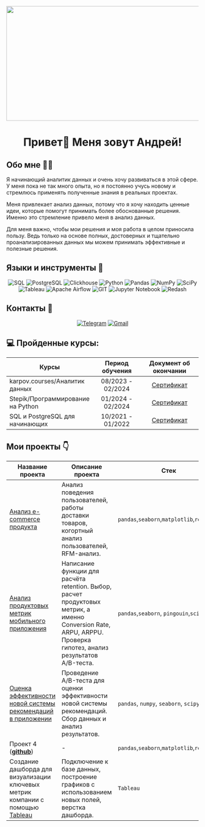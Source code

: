 <br clear="both">

<div align="center">
  <img height="300" width="600" src="https://user-images.githubusercontent.com/74038190/212750147-854a394f-fee9-4080-9770-78a4b7ece53f.gif"  />
</div>

###

<h1 align="center">Привет👋 Меня зовут Андрей!</h1>

###

 ## Обо мне 🙋‍♂️
 Я начинающий аналитик данных и очень хочу развиваться в этой сфере. У меня пока не так много опыта, но я постоянно учусь новому и стремлюсь применять полученные знания в реальных проектах.

Меня привлекает анализ данных, потому что я хочу находить ценные идеи, которые помогут принимать более обоснованные решения. Именно это стремление привело меня в анализ данных.

Для меня важно, чтобы мои решения и моя работа в целом приносила пользу. Ведь только на основе полных, достоверных и тщательно проанализированных данных мы можем принимать эффективные и полезные решения.


 ## Языки и инструменты 🔧

<div align="center">
  
![SQL](https://img.shields.io/badge/SQL-0b0038?style=for-the-badge&logo=sql&logoColor=white)
![PostgreSQL](https://img.shields.io/badge/postgresql-0b0038?style=for-the-badge&logo=postgresql&logoColor=white)
![Clickhouse](https://img.shields.io/badge/-Clickhouse-0b0038?style=for-the-badge&logo=Clickhouse&logoColor=white)
![Python](https://img.shields.io/badge/python-0b0038?style=for-the-badge&logo=python&logoColor=white)
![Pandas](https://img.shields.io/badge/pandas-0b0038?style=for-the-badge&logo=pandas&logoColor=white)
![NumPy](https://img.shields.io/badge/numpy-0b0038?style=for-the-badge&logo=numpy&logoColor=4c74cc)
![SciPy](https://img.shields.io/badge/SciPy-0b0038?style=for-the-badge&logo=scipy&logoColor=%white)
![Tableau](https://img.shields.io/badge/-Tableau-0b0038?style=for-the-badge&logo=tableau)
![Apache Airflow](https://img.shields.io/badge/Apache%20Airflow-0b0038?style=for-the-badge&logo=Apache%20Airflow&logoColor=e4351d)
![GIT](https://img.shields.io/badge/-GIT-0b0038?style=for-the-badge&logo=GIT&logoColor=white)
![Jupyter Notebook](https://img.shields.io/badge/Jupyter%20Notebook-0b0038?style=for-the-badge&logo=jupyter&logoColor=F37626)
![Redash](https://img.shields.io/badge/Redash-0b0038?style=for-the-badge&logo=redash&logoColor=white)


</div>


## Контакты 👀

<div align="center">

[![Telegram](https://img.shields.io/badge/Telegram-0b0038?style=for-the-badge&logo=telegram&logoColor=white)](https://t.me/tarasov_andrej)
[![Gmail](https://img.shields.io/badge/Gmail-0b0038?style=for-the-badge&logo=gmail&logoColor=red)](mailto:tarasovandreyy@gmail.соm)


</div>


 ## 💻 Пройденные курсы:
  
| Курсы                                                           | Период обучения   | Документ об окончании |
| ----------------------------------------------------------------| :---------------: | :--------------------:|
| karpov.courses/Аналитик данных                                  | 08/2023 - 02/2024 |     [Сертификат](https://lab.karpov.courses/certificate/2bab7021-72ce-4e9b-95d6-f9f9c07e75bf/)     |
| Stepik/Программирование на Python                                  | 01/2024 - 02/2024 |     [Сертификат](https://stepik.org/certificate/47a8d17c94196056b5ac0ea9cc58a46b4df5c2ef.pdf)     |
| SQL и PostgreSQL для начинающих                                 | 10/2021 - 01/2022 |     [Сертификат](https://beonmax.com/certificates/699e693f90cd6126958f04ec979c37c3/ru/)     |


  <h2>Мои проекты 👇</h2>

  |Название проекта| Описание проекта| Стек|
|----------------|-----------------|-----|
|[Анализ e-commerce продукта](https://github.com/TarasovAndrej/E-commerce_project)|Анализ поведения пользователей, работы доставки товаров, когортный анализ пользователей, RFM-анализ.|`pandas`,`seaborn`,`matplotlib`,`requests`|
|[Анализ продуктовых метрик мобильного приложения](https://github.com/TarasovAndrej/mobile-app_analysis)|Написание функции для расчёта retention. Выбор, расчет продуктовых метрик, а именно Conversion Rate, ARPU, ARPPU. Проверка гипотез, анализ результатов А/B-теста.|`pandas`,`seaborn`, `pingouin`,`scipy`|
|[Оценка эффективности новой системы рекомендаций в приложении](https://github.com/TarasovAndrej/A-B-testing-analysis)|Проведение A/B-теста для оценки эффективности новой системы рекомендаций. Сбор данных и анализ результатов. |`pandas`, `numpy`, `seaborn`, `scipy` |
|Проект 4   (__[github]()__)|-|`pandas`,`seaborn`,`matplotlib`,`requests`|
|Создание дашборда для визуализации ключевых метрик компании с помощью [Tableau](https://public.tableau.com/app/profile/andrey.tarasov7526/viz/MonthlySalesOverview_17008533949290/MonthlySalesOverview)|Подключение к базе данных, построение графиков с использованием новых полей, верстка дашборда.|`Tableau`|
